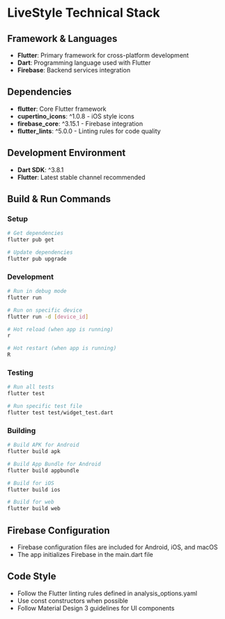 # LiveStyle Technical Stack

## Framework & Languages
- **Flutter**: Primary framework for cross-platform development
- **Dart**: Programming language used with Flutter
- **Firebase**: Backend services integration

## Dependencies
- **flutter**: Core Flutter framework
- **cupertino_icons**: ^1.0.8 - iOS style icons
- **firebase_core**: ^3.15.1 - Firebase integration
- **flutter_lints**: ^5.0.0 - Linting rules for code quality

## Development Environment
- **Dart SDK**: ^3.8.1
- **Flutter**: Latest stable channel recommended

## Build & Run Commands

### Setup
```bash
# Get dependencies
flutter pub get

# Update dependencies
flutter pub upgrade
```

### Development
```bash
# Run in debug mode
flutter run

# Run on specific device
flutter run -d [device_id]

# Hot reload (when app is running)
r

# Hot restart (when app is running)
R
```

### Testing
```bash
# Run all tests
flutter test

# Run specific test file
flutter test test/widget_test.dart
```

### Building
```bash
# Build APK for Android
flutter build apk

# Build App Bundle for Android
flutter build appbundle

# Build for iOS
flutter build ios

# Build for web
flutter build web
```

## Firebase Configuration
- Firebase configuration files are included for Android, iOS, and macOS
- The app initializes Firebase in the main.dart file

## Code Style
- Follow the Flutter linting rules defined in analysis_options.yaml
- Use const constructors when possible
- Follow Material Design 3 guidelines for UI components